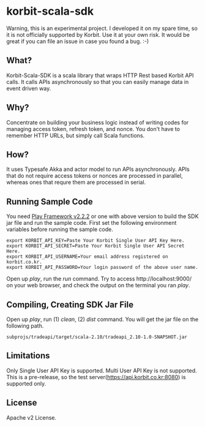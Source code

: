 korbit-scala-sdk
================

Warning, this is an experimental project. I developed it on my spare time, so it is not officially supported by Korbit. 
Use it at your own risk. It would be great if you can file an issue in case you found a bug. :-)

What?
-----
Korbit-Scala-SDK is a scala library that wraps HTTP Rest based Korbit API calls. 
It calls APIs asynchronously so that you can easily manage data in event driven way.

Why?
----
Concentrate on building your business logic instead of writing codes for managing access token, refresh token, and nonce.
You don't have to remember HTTP URLs, but simply call Scala functions.

How?
----
It uses Typesafe Akka and actor model to run APIs asynchronously. APIs that do not require access tokens or nonces are processed in parallel, whereas ones that requre them are processed in serial.

Running Sample Code
-------------------
You need [Play Framework v2.2.2](http://www.playframework.com/) or one with above version to build the SDK jar file and run the sample code. 
First set the following environment variables before running the sample code.
```
export KORBIT_API_KEY=Paste Your Korbit Single User API Key Here.
export KORBIT_API_SECRET=Paste Your Korbit Single User API Secret Here.
export KORBIT_API_USERNAME=Your email address registered on korbit.co.kr.
export KORBIT_API_PASSWORD=Your login password of the above user name.
```

Open up *play*, run the *run* command. Try to access http://localhost:9000/ on your web browser, and check the output on the terminal you ran *play*. 

Compiling, Creating SDK Jar File
--------------------------------
Open up *play*, run (1) *clean*, (2) *dist* command. You will get the jar file on the following path.
```
subprojs/tradeapi/target/scala-2.10/tradeapi_2.10-1.0-SNAPSHOT.jar
```

Limitations
-----------
Only Single User API Key is supported. Multi User API Key is not supported.
This is a pre-release, so the test server(https://api.korbit.co.kr:8080) is supported only.

License
-------
Apache v2 License.


